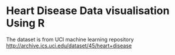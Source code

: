 # Heart Disease Data visualisation Using R
The dataset is from UCI machine learning repository
http://archive.ics.uci.edu/dataset/45/heart+disease
